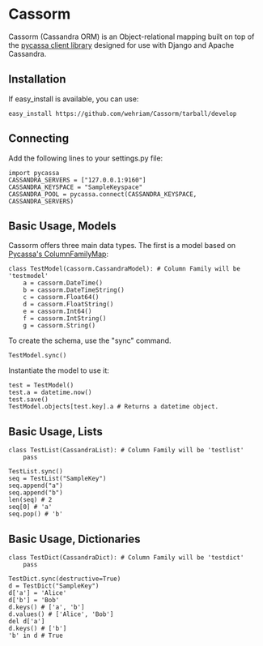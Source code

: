 
Cassorm
=======

Cassorm (Cassandra ORM) is an Object-relational mapping built on top of the 
[pycassa client library](https://github.com/pycassa/pycassa/) designed for use
with Django and Apache Cassandra.


Installation
------------

If easy_install is available, you can use:

    easy_install https://github.com/wehriam/Cassorm/tarball/develop


Connecting
----------

Add the following lines to your settings.py file:

    import pycassa
    CASSANDRA_SERVERS = ["127.0.0.1:9160"]
    CASSANDRA_KEYSPACE = "SampleKeyspace"
    CASSANDRA_POOL = pycassa.connect(CASSANDRA_KEYSPACE, CASSANDRA_SERVERS)


Basic Usage, Models
-------------------

Cassorm offers three main data types. The first is a model based on [Pycassa's ColumnFamilyMap](http://pycassa.github.com/pycassa/api/pycassa/columnfamilymap.html):

    class TestModel(cassorm.CassandraModel): # Column Family will be 'testmodel'
        a = cassorm.DateTime()
        b = cassorm.DateTimeString()
        c = cassorm.Float64()
        d = cassorm.FloatString()
        e = cassorm.Int64()
        f = cassorm.IntString()
        g = cassorm.String()

To create the schema, use the "sync" command.

    TestModel.sync()

Instantiate the model to use it:

    test = TestModel()
    test.a = datetime.now()
    test.save()
    TestModel.objects[test.key].a # Returns a datetime object.

Basic Usage, Lists
------------------

    class TestList(CassandraList): # Column Family will be 'testlist'
        pass
    
    TestList.sync()
    seq = TestList("SampleKey")
    seq.append("a")
    seq.append("b")
    len(seq) # 2
    seq[0] # 'a'
    seq.pop() # 'b'

Basic Usage, Dictionaries
-------------------------

    class TestDict(CassandraDict): # Column Family will be 'testdict'
        pass
    
    TestDict.sync(destructive=True)
    d = TestDict("SampleKey")
    d['a'] = 'Alice'
    d['b'] = 'Bob'
    d.keys() # ['a', 'b']
    d.values() # ['Alice', 'Bob']
    del d['a']
    d.keys() # ['b']
    'b' in d # True